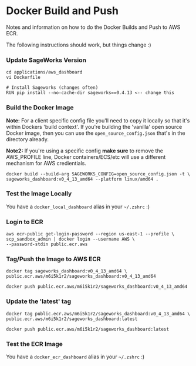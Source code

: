 # Docker Build and Push

Notes and information on how to do the Docker Builds and Push to AWS ECR.

The following instructions should work, but things change :)

### Update SageWorks Version
```
cd applications/aws_dashboard
vi Dockerfile

# Install Sageworks (changes often)
RUN pip install --no-cache-dir sageworks==0.4.13 <-- change this
```

### Build the Docker Image
**Note:** For a client specific config file you'll need to copy it locally so that it's within Dockers 'build context'. If you're building the 'vanilla' open source Docker image, then you can use the `open_source_config.json` that's in the directory already.

**Note2:** If you're using a specific config **make sure** to remove the AWS_PROFILE line, Docker containers/ECS/etc will use a different mechanism for AWS credientials.

```
docker build --build-arg SAGEWORKS_CONFIG=open_source_config.json -t \
sageworks_dashboard:v0_4_13_amd64 --platform linux/amd64 .
```

### Test the Image Locally
You have a `docker_local_dashboard` alias in your `~/.zshrc` :)

### Login to ECR
```
aws ecr-public get-login-password --region us-east-1 --profile \
scp_sandbox_admin | docker login --username AWS \
--password-stdin public.ecr.aws
```
### Tag/Push the Image to AWS ECR
```
docker tag sageworks_dashboard:v0_4_13_amd64 \
public.ecr.aws/m6i5k1r2/sageworks_dashboard:v0_4_13_amd64
```
```
docker push public.ecr.aws/m6i5k1r2/sageworks_dashboard:v0_4_13_amd64
```

### Update the 'latest' tag
```
docker tag public.ecr.aws/m6i5k1r2/sageworks_dashboard:v0_4_13_amd64 \
public.ecr.aws/m6i5k1r2/sageworks_dashboard:latest
```
```
docker push public.ecr.aws/m6i5k1r2/sageworks_dashboard:latest
```

### Test the ECR Image
You have a `docker_ecr_dashboard` alias in your `~/.zshrc` :)


